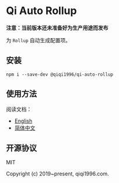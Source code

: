 # Qi Auto Rollup

**注意：当前版本还未准备好为生产用途而发布**

为 `Rollup` 自动生成配置项。

## 安装

```
npm i --save-dev @qiqi1996/qi-auto-rollup
```


## 使用方法

阅读文档：  
- [English](./docs/README.md)
- [简体中文](./docs/README.zh_CN.md)

## 开源协议

MIT

Copyright (c) 2019~present, qiqi1996.com.